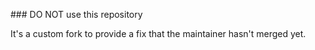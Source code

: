 ### DO NOT use this repository


It's a custom fork to provide a fix that the maintainer hasn't merged yet. 
